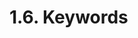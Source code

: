 <!-- This file is generated automatically by infrastructure scripts. Please don't edit by hand. -->

# 1.6. Keywords

```{ .ebnf #AbicoderKeyword }

```

<pre ebnf-snippet="AbicoderKeyword" style="display: none;"><span class="cm">(* Introduced in 0.7.5 *)</span><br /><span class="cm">(* Never reserved *)</span><br /><a href="#AbicoderKeyword"><span class="k">ABICODER_KEYWORD</span></a><span class="o"> = </span><span class="s2">"abicoder"</span><span class="o">;</span></pre>

```{ .ebnf #AbicoderV1Keyword }

```

<pre ebnf-snippet="AbicoderV1Keyword" style="display: none;"><span class="cm">(* Introduced in 0.7.5 *)</span><br /><span class="cm">(* Never reserved *)</span><br /><a href="#AbicoderV1Keyword"><span class="k">ABICODER_V1_KEYWORD</span></a><span class="o"> = </span><span class="s2">"v1"</span><span class="o">;</span></pre>

```{ .ebnf #AbicoderV2Keyword }

```

<pre ebnf-snippet="AbicoderV2Keyword" style="display: none;"><span class="cm">(* Introduced in 0.7.5 *)</span><br /><span class="cm">(* Never reserved *)</span><br /><a href="#AbicoderV2Keyword"><span class="k">ABICODER_V2_KEYWORD</span></a><span class="o"> = </span><span class="s2">"v2"</span><span class="o">;</span></pre>

```{ .ebnf #ABIEncoderV2Keyword }

```

<pre ebnf-snippet="ABIEncoderV2Keyword" style="display: none;"><span class="cm">(* Introduced in 0.4.16 *)</span><br /><span class="cm">(* Never reserved *)</span><br /><a href="#ABIEncoderV2Keyword"><span class="k">ABI_ENCODER_V2_KEYWORD</span></a><span class="o"> = </span><span class="s2">"ABIEncoderV2"</span><span class="o">;</span></pre>

```{ .ebnf #AbstractKeyword }

```

<pre ebnf-snippet="AbstractKeyword" style="display: none;"><span class="cm">(* Introduced in 0.6.0 *)</span><br /><a href="#AbstractKeyword"><span class="k">ABSTRACT_KEYWORD</span></a><span class="o"> = </span><span class="s2">"abstract"</span><span class="o">;</span></pre>

```{ .ebnf #AddressKeyword }

```

<pre ebnf-snippet="AddressKeyword" style="display: none;"><span class="cm">(* Never reserved *)</span><br /><a href="#AddressKeyword"><span class="k">ADDRESS_KEYWORD</span></a><span class="o"> = </span><span class="s2">"address"</span><span class="o">;</span></pre>

```{ .ebnf #AfterKeyword }

```

<pre ebnf-snippet="AfterKeyword" style="display: none;"><a href="#AfterKeyword"><span class="k">AFTER_KEYWORD</span></a><span class="o"> = </span><span class="s2">"after"</span><span class="o">;</span></pre>

```{ .ebnf #AliasKeyword }

```

<pre ebnf-snippet="AliasKeyword" style="display: none;"><span class="cm">(* Reserved in 0.5.0 *)</span><br /><a href="#AliasKeyword"><span class="k">ALIAS_KEYWORD</span></a><span class="o"> = </span><span class="s2">"alias"</span><span class="o">;</span></pre>

```{ .ebnf #AnonymousKeyword }

```

<pre ebnf-snippet="AnonymousKeyword" style="display: none;"><a href="#AnonymousKeyword"><span class="k">ANONYMOUS_KEYWORD</span></a><span class="o"> = </span><span class="s2">"anonymous"</span><span class="o">;</span></pre>

```{ .ebnf #ApplyKeyword }

```

<pre ebnf-snippet="ApplyKeyword" style="display: none;"><span class="cm">(* Reserved in 0.5.0 *)</span><br /><a href="#ApplyKeyword"><span class="k">APPLY_KEYWORD</span></a><span class="o"> = </span><span class="s2">"apply"</span><span class="o">;</span></pre>

```{ .ebnf #AsKeyword }

```

<pre ebnf-snippet="AsKeyword" style="display: none;"><a href="#AsKeyword"><span class="k">AS_KEYWORD</span></a><span class="o"> = </span><span class="s2">"as"</span><span class="o">;</span></pre>

```{ .ebnf #AssemblyKeyword }

```

<pre ebnf-snippet="AssemblyKeyword" style="display: none;"><a href="#AssemblyKeyword"><span class="k">ASSEMBLY_KEYWORD</span></a><span class="o"> = </span><span class="s2">"assembly"</span><span class="o">;</span></pre>

```{ .ebnf #AtKeyword }

```

<pre ebnf-snippet="AtKeyword" style="display: none;"><span class="cm">(* Introduced in 0.8.29 *)</span><br /><span class="cm">(* Never reserved *)</span><br /><a href="#AtKeyword"><span class="k">AT_KEYWORD</span></a><span class="o"> = </span><span class="s2">"at"</span><span class="o">;</span></pre>

```{ .ebnf #AutoKeyword }

```

<pre ebnf-snippet="AutoKeyword" style="display: none;"><span class="cm">(* Reserved in 0.5.0 *)</span><br /><a href="#AutoKeyword"><span class="k">AUTO_KEYWORD</span></a><span class="o"> = </span><span class="s2">"auto"</span><span class="o">;</span></pre>

```{ .ebnf #BoolKeyword }

```

<pre ebnf-snippet="BoolKeyword" style="display: none;"><a href="#BoolKeyword"><span class="k">BOOL_KEYWORD</span></a><span class="o"> = </span><span class="s2">"bool"</span><span class="o">;</span></pre>

```{ .ebnf #BreakKeyword }

```

<pre ebnf-snippet="BreakKeyword" style="display: none;"><a href="#BreakKeyword"><span class="k">BREAK_KEYWORD</span></a><span class="o"> = </span><span class="s2">"break"</span><span class="o">;</span></pre>

```{ .ebnf #ByteKeyword }

```

<pre ebnf-snippet="ByteKeyword" style="display: none;"><span class="cm">(* Deprecated in 0.8.0 *)</span><br /><a href="#ByteKeyword"><span class="k">BYTE_KEYWORD</span></a><span class="o"> = </span><span class="s2">"byte"</span><span class="o">;</span></pre>

```{ .ebnf #BytesKeyword }

```

<pre ebnf-snippet="BytesKeyword" style="display: none;"><a href="#BytesKeyword"><span class="k">BYTES_KEYWORD</span></a><span class="o"> = </span><span class="s2">"bytes"</span><span class="o"> </span><span class="o">(</span><span class="s2">"1"</span><span class="o"> | </span><span class="s2">"2"</span><span class="o"> | </span><span class="s2">"3"</span><span class="o"> | </span><span class="s2">"4"</span><span class="o"> | </span><span class="s2">"5"</span><span class="o"> | </span><span class="s2">"6"</span><span class="o"> | </span><span class="s2">"7"</span><span class="o"> | </span><span class="s2">"8"</span><span class="o"> | </span><span class="s2">"9"</span><span class="o"> | </span><span class="s2">"10"</span><span class="o"> | </span><span class="s2">"11"</span><span class="o"> | </span><span class="s2">"12"</span><span class="o"> | </span><span class="s2">"13"</span><span class="o"> | </span><span class="s2">"14"</span><span class="o"> | </span><span class="s2">"15"</span><span class="o"> | </span><span class="s2">"16"</span><span class="o"> | </span><span class="s2">"17"</span><span class="o"> | </span><span class="s2">"18"</span><span class="o"> | </span><span class="s2">"19"</span><span class="o"> | </span><span class="s2">"20"</span><span class="o"> | </span><span class="s2">"21"</span><span class="o"> | </span><span class="s2">"22"</span><span class="o"> | </span><span class="s2">"23"</span><span class="o"> | </span><span class="s2">"24"</span><span class="o"> | </span><span class="s2">"25"</span><span class="o"> | </span><span class="s2">"26"</span><span class="o"> | </span><span class="s2">"27"</span><span class="o"> | </span><span class="s2">"28"</span><span class="o"> | </span><span class="s2">"29"</span><span class="o"> | </span><span class="s2">"30"</span><span class="o"> | </span><span class="s2">"31"</span><span class="o"> | </span><span class="s2">"32"</span><span class="o">)</span><span class="o">?</span><span class="o">;</span></pre>

```{ .ebnf #CallDataKeyword }

```

<pre ebnf-snippet="CallDataKeyword" style="display: none;"><span class="cm">(* Introduced in 0.5.0 *)</span><br /><span class="cm">(* Reserved in 0.5.0 *)</span><br /><a href="#CallDataKeyword"><span class="k">CALL_DATA_KEYWORD</span></a><span class="o"> = </span><span class="s2">"calldata"</span><span class="o">;</span></pre>

```{ .ebnf #CaseKeyword }

```

<pre ebnf-snippet="CaseKeyword" style="display: none;"><a href="#CaseKeyword"><span class="k">CASE_KEYWORD</span></a><span class="o"> = </span><span class="s2">"case"</span><span class="o">;</span></pre>

```{ .ebnf #CatchKeyword }

```

<pre ebnf-snippet="CatchKeyword" style="display: none;"><span class="cm">(* Introduced in 0.6.0 *)</span><br /><a href="#CatchKeyword"><span class="k">CATCH_KEYWORD</span></a><span class="o"> = </span><span class="s2">"catch"</span><span class="o">;</span></pre>

```{ .ebnf #ConstantKeyword }

```

<pre ebnf-snippet="ConstantKeyword" style="display: none;"><a href="#ConstantKeyword"><span class="k">CONSTANT_KEYWORD</span></a><span class="o"> = </span><span class="s2">"constant"</span><span class="o">;</span></pre>

```{ .ebnf #ConstructorKeyword }

```

<pre ebnf-snippet="ConstructorKeyword" style="display: none;"><span class="cm">(* Introduced in 0.4.22 *)</span><br /><span class="cm">(* Reserved in 0.5.0 *)</span><br /><a href="#ConstructorKeyword"><span class="k">CONSTRUCTOR_KEYWORD</span></a><span class="o"> = </span><span class="s2">"constructor"</span><span class="o">;</span></pre>

```{ .ebnf #ContinueKeyword }

```

<pre ebnf-snippet="ContinueKeyword" style="display: none;"><a href="#ContinueKeyword"><span class="k">CONTINUE_KEYWORD</span></a><span class="o"> = </span><span class="s2">"continue"</span><span class="o">;</span></pre>

```{ .ebnf #ContractKeyword }

```

<pre ebnf-snippet="ContractKeyword" style="display: none;"><a href="#ContractKeyword"><span class="k">CONTRACT_KEYWORD</span></a><span class="o"> = </span><span class="s2">"contract"</span><span class="o">;</span></pre>

```{ .ebnf #CopyOfKeyword }

```

<pre ebnf-snippet="CopyOfKeyword" style="display: none;"><span class="cm">(* Reserved in 0.5.0 *)</span><br /><a href="#CopyOfKeyword"><span class="k">COPY_OF_KEYWORD</span></a><span class="o"> = </span><span class="s2">"copyof"</span><span class="o">;</span></pre>

```{ .ebnf #DaysKeyword }

```

<pre ebnf-snippet="DaysKeyword" style="display: none;"><a href="#DaysKeyword"><span class="k">DAYS_KEYWORD</span></a><span class="o"> = </span><span class="s2">"days"</span><span class="o">;</span></pre>

```{ .ebnf #DefaultKeyword }

```

<pre ebnf-snippet="DefaultKeyword" style="display: none;"><a href="#DefaultKeyword"><span class="k">DEFAULT_KEYWORD</span></a><span class="o"> = </span><span class="s2">"default"</span><span class="o">;</span></pre>

```{ .ebnf #DefineKeyword }

```

<pre ebnf-snippet="DefineKeyword" style="display: none;"><span class="cm">(* Reserved in 0.5.0 *)</span><br /><a href="#DefineKeyword"><span class="k">DEFINE_KEYWORD</span></a><span class="o"> = </span><span class="s2">"define"</span><span class="o">;</span></pre>

```{ .ebnf #DeleteKeyword }

```

<pre ebnf-snippet="DeleteKeyword" style="display: none;"><a href="#DeleteKeyword"><span class="k">DELETE_KEYWORD</span></a><span class="o"> = </span><span class="s2">"delete"</span><span class="o">;</span></pre>

```{ .ebnf #DoKeyword }

```

<pre ebnf-snippet="DoKeyword" style="display: none;"><a href="#DoKeyword"><span class="k">DO_KEYWORD</span></a><span class="o"> = </span><span class="s2">"do"</span><span class="o">;</span></pre>

```{ .ebnf #ElseKeyword }

```

<pre ebnf-snippet="ElseKeyword" style="display: none;"><a href="#ElseKeyword"><span class="k">ELSE_KEYWORD</span></a><span class="o"> = </span><span class="s2">"else"</span><span class="o">;</span></pre>

```{ .ebnf #EmitKeyword }

```

<pre ebnf-snippet="EmitKeyword" style="display: none;"><span class="cm">(* Introduced in 0.4.21 *)</span><br /><span class="cm">(* Reserved in 0.5.0 *)</span><br /><a href="#EmitKeyword"><span class="k">EMIT_KEYWORD</span></a><span class="o"> = </span><span class="s2">"emit"</span><span class="o">;</span></pre>

```{ .ebnf #EnumKeyword }

```

<pre ebnf-snippet="EnumKeyword" style="display: none;"><a href="#EnumKeyword"><span class="k">ENUM_KEYWORD</span></a><span class="o"> = </span><span class="s2">"enum"</span><span class="o">;</span></pre>

```{ .ebnf #ErrorKeyword }

```

<pre ebnf-snippet="ErrorKeyword" style="display: none;"><span class="cm">(* Introduced in 0.8.4 *)</span><br /><span class="cm">(* Never reserved *)</span><br /><a href="#ErrorKeyword"><span class="k">ERROR_KEYWORD</span></a><span class="o"> = </span><span class="s2">"error"</span><span class="o">;</span></pre>

```{ .ebnf #EtherKeyword }

```

<pre ebnf-snippet="EtherKeyword" style="display: none;"><a href="#EtherKeyword"><span class="k">ETHER_KEYWORD</span></a><span class="o"> = </span><span class="s2">"ether"</span><span class="o">;</span></pre>

```{ .ebnf #EventKeyword }

```

<pre ebnf-snippet="EventKeyword" style="display: none;"><a href="#EventKeyword"><span class="k">EVENT_KEYWORD</span></a><span class="o"> = </span><span class="s2">"event"</span><span class="o">;</span></pre>

```{ .ebnf #ExperimentalKeyword }

```

<pre ebnf-snippet="ExperimentalKeyword" style="display: none;"><span class="cm">(* Introduced in 0.4.16 *)</span><br /><span class="cm">(* Never reserved *)</span><br /><a href="#ExperimentalKeyword"><span class="k">EXPERIMENTAL_KEYWORD</span></a><span class="o"> = </span><span class="s2">"experimental"</span><span class="o">;</span></pre>

```{ .ebnf #ExternalKeyword }

```

<pre ebnf-snippet="ExternalKeyword" style="display: none;"><a href="#ExternalKeyword"><span class="k">EXTERNAL_KEYWORD</span></a><span class="o"> = </span><span class="s2">"external"</span><span class="o">;</span></pre>

```{ .ebnf #FallbackKeyword }

```

<pre ebnf-snippet="FallbackKeyword" style="display: none;"><span class="cm">(* Reserved in 0.6.0 *)</span><br /><a href="#FallbackKeyword"><span class="k">FALLBACK_KEYWORD</span></a><span class="o"> = </span><span class="s2">"fallback"</span><span class="o">;</span></pre>

```{ .ebnf #FalseKeyword }

```

<pre ebnf-snippet="FalseKeyword" style="display: none;"><a href="#FalseKeyword"><span class="k">FALSE_KEYWORD</span></a><span class="o"> = </span><span class="s2">"false"</span><span class="o">;</span></pre>

```{ .ebnf #FinalKeyword }

```

<pre ebnf-snippet="FinalKeyword" style="display: none;"><a href="#FinalKeyword"><span class="k">FINAL_KEYWORD</span></a><span class="o"> = </span><span class="s2">"final"</span><span class="o">;</span></pre>

```{ .ebnf #FinneyKeyword }

```

<pre ebnf-snippet="FinneyKeyword" style="display: none;"><span class="cm">(* Deprecated in 0.7.0 *)</span><br /><span class="cm">(* Reserved until 0.7.0 *)</span><br /><a href="#FinneyKeyword"><span class="k">FINNEY_KEYWORD</span></a><span class="o"> = </span><span class="s2">"finney"</span><span class="o">;</span></pre>

```{ .ebnf #FixedKeyword }

```

<pre ebnf-snippet="FixedKeyword" style="display: none;"><a href="#FixedKeyword"><span class="k">FIXED_KEYWORD</span></a><span class="o"> = </span><span class="s2">"fixed"</span><span class="o">;</span><br /><br /><a href="#FixedKeyword"><span class="k">FIXED_KEYWORD</span></a><span class="o"> = </span><span class="s2">"fixed"</span><span class="o"> </span><span class="o">(</span><span class="s2">"8"</span><span class="o"> | </span><span class="s2">"16"</span><span class="o"> | </span><span class="s2">"24"</span><span class="o"> | </span><span class="s2">"32"</span><span class="o"> | </span><span class="s2">"40"</span><span class="o"> | </span><span class="s2">"48"</span><span class="o"> | </span><span class="s2">"56"</span><span class="o"> | </span><span class="s2">"64"</span><span class="o"> | </span><span class="s2">"72"</span><span class="o"> | </span><span class="s2">"80"</span><span class="o"> | </span><span class="s2">"88"</span><span class="o"> | </span><span class="s2">"96"</span><span class="o"> | </span><span class="s2">"104"</span><span class="o"> | </span><span class="s2">"112"</span><span class="o"> | </span><span class="s2">"120"</span><span class="o"> | </span><span class="s2">"128"</span><span class="o"> | </span><span class="s2">"136"</span><span class="o"> | </span><span class="s2">"144"</span><span class="o"> | </span><span class="s2">"152"</span><span class="o"> | </span><span class="s2">"160"</span><span class="o"> | </span><span class="s2">"168"</span><span class="o"> | </span><span class="s2">"176"</span><span class="o">)</span><span class="o"> </span><span class="s2">"x"</span><span class="o"> </span><span class="o">(</span><span class="s2">"8"</span><span class="o"> | </span><span class="s2">"16"</span><span class="o"> | </span><span class="s2">"24"</span><span class="o"> | </span><span class="s2">"32"</span><span class="o"> | </span><span class="s2">"40"</span><span class="o"> | </span><span class="s2">"48"</span><span class="o"> | </span><span class="s2">"56"</span><span class="o"> | </span><span class="s2">"64"</span><span class="o"> | </span><span class="s2">"72"</span><span class="o"> | </span><span class="s2">"80"</span><span class="o">)</span><span class="o">;</span><br /><br /><a href="#FixedKeyword"><span class="k">FIXED_KEYWORD</span></a><span class="o"> = </span><span class="s2">"fixed"</span><span class="o"> </span><span class="o">(</span><span class="s2">"184x8"</span><span class="o"> | </span><span class="s2">"184x16"</span><span class="o"> | </span><span class="s2">"184x24"</span><span class="o"> | </span><span class="s2">"184x32"</span><span class="o"> | </span><span class="s2">"184x40"</span><span class="o"> | </span><span class="s2">"184x48"</span><span class="o"> | </span><span class="s2">"184x56"</span><span class="o"> | </span><span class="s2">"184x64"</span><span class="o"> | </span><span class="s2">"184x72"</span><span class="o"> | </span><span class="s2">"192x8"</span><span class="o"> | </span><span class="s2">"192x16"</span><span class="o"> | </span><span class="s2">"192x24"</span><span class="o"> | </span><span class="s2">"192x32"</span><span class="o"> | </span><span class="s2">"192x40"</span><span class="o"> | </span><span class="s2">"192x48"</span><span class="o"> | </span><span class="s2">"192x56"</span><span class="o"> | </span><span class="s2">"192x64"</span><span class="o"> | </span><span class="s2">"200x8"</span><span class="o"> | </span><span class="s2">"200x16"</span><span class="o"> | </span><span class="s2">"200x24"</span><span class="o"> | </span><span class="s2">"200x32"</span><span class="o"> | </span><span class="s2">"200x40"</span><span class="o"> | </span><span class="s2">"200x48"</span><span class="o"> | </span><span class="s2">"200x56"</span><span class="o"> | </span><span class="s2">"208x8"</span><span class="o"> | </span><span class="s2">"208x16"</span><span class="o"> | </span><span class="s2">"208x24"</span><span class="o"> | </span><span class="s2">"208x32"</span><span class="o"> | </span><span class="s2">"208x40"</span><span class="o"> | </span><span class="s2">"208x48"</span><span class="o"> | </span><span class="s2">"216x8"</span><span class="o"> | </span><span class="s2">"216x16"</span><span class="o"> | </span><span class="s2">"216x24"</span><span class="o"> | </span><span class="s2">"216x32"</span><span class="o"> | </span><span class="s2">"216x40"</span><span class="o"> | </span><span class="s2">"224x8"</span><span class="o"> | </span><span class="s2">"224x16"</span><span class="o"> | </span><span class="s2">"224x24"</span><span class="o"> | </span><span class="s2">"224x32"</span><span class="o"> | </span><span class="s2">"232x8"</span><span class="o"> | </span><span class="s2">"232x16"</span><span class="o"> | </span><span class="s2">"232x24"</span><span class="o"> | </span><span class="s2">"240x8"</span><span class="o"> | </span><span class="s2">"240x16"</span><span class="o"> | </span><span class="s2">"248x8"</span><span class="o">)</span><span class="o">;</span><br /><br /><span class="cm">(* Reserved in 0.4.14 *)</span><br /><a href="#FixedKeyword"><span class="k">FIXED_KEYWORD</span></a><span class="o"> = </span><span class="s2">"fixed"</span><span class="o"> </span><span class="o">(</span><span class="s2">"184x80"</span><span class="o"> | </span><span class="s2">"192x72"</span><span class="o"> | </span><span class="s2">"192x80"</span><span class="o"> | </span><span class="s2">"200x64"</span><span class="o"> | </span><span class="s2">"200x72"</span><span class="o"> | </span><span class="s2">"200x80"</span><span class="o"> | </span><span class="s2">"208x56"</span><span class="o"> | </span><span class="s2">"208x64"</span><span class="o"> | </span><span class="s2">"208x72"</span><span class="o"> | </span><span class="s2">"208x80"</span><span class="o"> | </span><span class="s2">"216x48"</span><span class="o"> | </span><span class="s2">"216x56"</span><span class="o"> | </span><span class="s2">"216x64"</span><span class="o"> | </span><span class="s2">"216x72"</span><span class="o"> | </span><span class="s2">"216x80"</span><span class="o"> | </span><span class="s2">"224x40"</span><span class="o"> | </span><span class="s2">"224x48"</span><span class="o"> | </span><span class="s2">"224x56"</span><span class="o"> | </span><span class="s2">"224x64"</span><span class="o"> | </span><span class="s2">"224x72"</span><span class="o"> | </span><span class="s2">"224x80"</span><span class="o"> | </span><span class="s2">"232x32"</span><span class="o"> | </span><span class="s2">"232x40"</span><span class="o"> | </span><span class="s2">"232x48"</span><span class="o"> | </span><span class="s2">"232x56"</span><span class="o"> | </span><span class="s2">"232x64"</span><span class="o"> | </span><span class="s2">"232x72"</span><span class="o"> | </span><span class="s2">"232x80"</span><span class="o"> | </span><span class="s2">"240x24"</span><span class="o"> | </span><span class="s2">"240x32"</span><span class="o"> | </span><span class="s2">"240x40"</span><span class="o"> | </span><span class="s2">"240x48"</span><span class="o"> | </span><span class="s2">"240x56"</span><span class="o"> | </span><span class="s2">"240x64"</span><span class="o"> | </span><span class="s2">"240x72"</span><span class="o"> | </span><span class="s2">"240x80"</span><span class="o"> | </span><span class="s2">"248x16"</span><span class="o"> | </span><span class="s2">"248x24"</span><span class="o"> | </span><span class="s2">"248x32"</span><span class="o"> | </span><span class="s2">"248x40"</span><span class="o"> | </span><span class="s2">"248x48"</span><span class="o"> | </span><span class="s2">"248x56"</span><span class="o"> | </span><span class="s2">"248x64"</span><span class="o"> | </span><span class="s2">"248x72"</span><span class="o"> | </span><span class="s2">"248x80"</span><span class="o"> | </span><span class="s2">"256x8"</span><span class="o"> | </span><span class="s2">"256x16"</span><span class="o"> | </span><span class="s2">"256x24"</span><span class="o"> | </span><span class="s2">"256x32"</span><span class="o"> | </span><span class="s2">"256x40"</span><span class="o"> | </span><span class="s2">"256x48"</span><span class="o"> | </span><span class="s2">"256x56"</span><span class="o"> | </span><span class="s2">"256x64"</span><span class="o"> | </span><span class="s2">"256x72"</span><span class="o"> | </span><span class="s2">"256x80"</span><span class="o">)</span><span class="o">;</span><br /><br /><span class="cm">(* Reserved in 0.4.14 *)</span><br /><a href="#FixedKeyword"><span class="k">FIXED_KEYWORD</span></a><span class="o"> = </span><span class="s2">"fixed"</span><span class="o"> </span><span class="o">(</span><span class="s2">"8"</span><span class="o"> | </span><span class="s2">"16"</span><span class="o"> | </span><span class="s2">"24"</span><span class="o"> | </span><span class="s2">"32"</span><span class="o"> | </span><span class="s2">"40"</span><span class="o"> | </span><span class="s2">"48"</span><span class="o"> | </span><span class="s2">"56"</span><span class="o"> | </span><span class="s2">"64"</span><span class="o"> | </span><span class="s2">"72"</span><span class="o"> | </span><span class="s2">"80"</span><span class="o"> | </span><span class="s2">"88"</span><span class="o"> | </span><span class="s2">"96"</span><span class="o"> | </span><span class="s2">"104"</span><span class="o"> | </span><span class="s2">"112"</span><span class="o"> | </span><span class="s2">"120"</span><span class="o"> | </span><span class="s2">"128"</span><span class="o"> | </span><span class="s2">"136"</span><span class="o"> | </span><span class="s2">"144"</span><span class="o"> | </span><span class="s2">"152"</span><span class="o"> | </span><span class="s2">"160"</span><span class="o"> | </span><span class="s2">"168"</span><span class="o"> | </span><span class="s2">"176"</span><span class="o"> | </span><span class="s2">"184"</span><span class="o"> | </span><span class="s2">"192"</span><span class="o"> | </span><span class="s2">"200"</span><span class="o"> | </span><span class="s2">"208"</span><span class="o"> | </span><span class="s2">"216"</span><span class="o"> | </span><span class="s2">"224"</span><span class="o"> | </span><span class="s2">"232"</span><span class="o"> | </span><span class="s2">"240"</span><span class="o"> | </span><span class="s2">"248"</span><span class="o"> | </span><span class="s2">"256"</span><span class="o">)</span><span class="o"> </span><span class="s2">"x"</span><span class="o"> </span><span class="o">(</span><span class="s2">"0"</span><span class="o"> | </span><span class="s2">"1"</span><span class="o"> | </span><span class="s2">"2"</span><span class="o"> | </span><span class="s2">"3"</span><span class="o"> | </span><span class="s2">"4"</span><span class="o"> | </span><span class="s2">"5"</span><span class="o"> | </span><span class="s2">"6"</span><span class="o"> | </span><span class="s2">"7"</span><span class="o"> | </span><span class="s2">"9"</span><span class="o"> | </span><span class="s2">"10"</span><span class="o"> | </span><span class="s2">"11"</span><span class="o"> | </span><span class="s2">"12"</span><span class="o"> | </span><span class="s2">"13"</span><span class="o"> | </span><span class="s2">"14"</span><span class="o"> | </span><span class="s2">"15"</span><span class="o"> | </span><span class="s2">"17"</span><span class="o"> | </span><span class="s2">"18"</span><span class="o"> | </span><span class="s2">"19"</span><span class="o"> | </span><span class="s2">"20"</span><span class="o"> | </span><span class="s2">"21"</span><span class="o"> | </span><span class="s2">"22"</span><span class="o"> | </span><span class="s2">"23"</span><span class="o"> | </span><span class="s2">"25"</span><span class="o"> | </span><span class="s2">"26"</span><span class="o"> | </span><span class="s2">"27"</span><span class="o"> | </span><span class="s2">"28"</span><span class="o"> | </span><span class="s2">"29"</span><span class="o"> | </span><span class="s2">"30"</span><span class="o"> | </span><span class="s2">"31"</span><span class="o"> | </span><span class="s2">"33"</span><span class="o"> | </span><span class="s2">"34"</span><span class="o"> | </span><span class="s2">"35"</span><span class="o"> | </span><span class="s2">"36"</span><span class="o"> | </span><span class="s2">"37"</span><span class="o"> | </span><span class="s2">"38"</span><span class="o"> | </span><span class="s2">"39"</span><span class="o"> | </span><span class="s2">"41"</span><span class="o"> | </span><span class="s2">"42"</span><span class="o"> | </span><span class="s2">"43"</span><span class="o"> | </span><span class="s2">"44"</span><span class="o"> | </span><span class="s2">"45"</span><span class="o"> | </span><span class="s2">"46"</span><span class="o"> | </span><span class="s2">"47"</span><span class="o"> | </span><span class="s2">"49"</span><span class="o"> | </span><span class="s2">"50"</span><span class="o"> | </span><span class="s2">"51"</span><span class="o"> | </span><span class="s2">"52"</span><span class="o"> | </span><span class="s2">"53"</span><span class="o"> | </span><span class="s2">"54"</span><span class="o"> | </span><span class="s2">"55"</span><span class="o"> | </span><span class="s2">"57"</span><span class="o"> | </span><span class="s2">"58"</span><span class="o"> | </span><span class="s2">"59"</span><span class="o"> | </span><span class="s2">"60"</span><span class="o"> | </span><span class="s2">"61"</span><span class="o"> | </span><span class="s2">"62"</span><span class="o"> | </span><span class="s2">"63"</span><span class="o"> | </span><span class="s2">"65"</span><span class="o"> | </span><span class="s2">"66"</span><span class="o"> | </span><span class="s2">"67"</span><span class="o"> | </span><span class="s2">"68"</span><span class="o"> | </span><span class="s2">"69"</span><span class="o"> | </span><span class="s2">"70"</span><span class="o"> | </span><span class="s2">"71"</span><span class="o"> | </span><span class="s2">"73"</span><span class="o"> | </span><span class="s2">"74"</span><span class="o"> | </span><span class="s2">"75"</span><span class="o"> | </span><span class="s2">"76"</span><span class="o"> | </span><span class="s2">"77"</span><span class="o"> | </span><span class="s2">"78"</span><span class="o"> | </span><span class="s2">"79"</span><span class="o">)</span><span class="o">;</span></pre>

```{ .ebnf #ForKeyword }

```

<pre ebnf-snippet="ForKeyword" style="display: none;"><a href="#ForKeyword"><span class="k">FOR_KEYWORD</span></a><span class="o"> = </span><span class="s2">"for"</span><span class="o">;</span></pre>

```{ .ebnf #FromKeyword }

```

<pre ebnf-snippet="FromKeyword" style="display: none;"><span class="cm">(* Never reserved *)</span><br /><a href="#FromKeyword"><span class="k">FROM_KEYWORD</span></a><span class="o"> = </span><span class="s2">"from"</span><span class="o">;</span></pre>

```{ .ebnf #FunctionKeyword }

```

<pre ebnf-snippet="FunctionKeyword" style="display: none;"><a href="#FunctionKeyword"><span class="k">FUNCTION_KEYWORD</span></a><span class="o"> = </span><span class="s2">"function"</span><span class="o">;</span></pre>

```{ .ebnf #GlobalKeyword }

```

<pre ebnf-snippet="GlobalKeyword" style="display: none;"><span class="cm">(* Introduced in 0.8.13 *)</span><br /><span class="cm">(* Never reserved *)</span><br /><a href="#GlobalKeyword"><span class="k">GLOBAL_KEYWORD</span></a><span class="o"> = </span><span class="s2">"global"</span><span class="o">;</span></pre>

```{ .ebnf #GweiKeyword }

```

<pre ebnf-snippet="GweiKeyword" style="display: none;"><span class="cm">(* Introduced in 0.6.11 *)</span><br /><span class="cm">(* Reserved in 0.7.0 *)</span><br /><a href="#GweiKeyword"><span class="k">GWEI_KEYWORD</span></a><span class="o"> = </span><span class="s2">"gwei"</span><span class="o">;</span></pre>

```{ .ebnf #HexKeyword }

```

<pre ebnf-snippet="HexKeyword" style="display: none;"><a href="#HexKeyword"><span class="k">HEX_KEYWORD</span></a><span class="o"> = </span><span class="s2">"hex"</span><span class="o">;</span></pre>

```{ .ebnf #HoursKeyword }

```

<pre ebnf-snippet="HoursKeyword" style="display: none;"><a href="#HoursKeyword"><span class="k">HOURS_KEYWORD</span></a><span class="o"> = </span><span class="s2">"hours"</span><span class="o">;</span></pre>

```{ .ebnf #IfKeyword }

```

<pre ebnf-snippet="IfKeyword" style="display: none;"><a href="#IfKeyword"><span class="k">IF_KEYWORD</span></a><span class="o"> = </span><span class="s2">"if"</span><span class="o">;</span></pre>

```{ .ebnf #ImmutableKeyword }

```

<pre ebnf-snippet="ImmutableKeyword" style="display: none;"><span class="cm">(* Introduced in 0.6.5 *)</span><br /><span class="cm">(* Reserved in 0.5.0 *)</span><br /><a href="#ImmutableKeyword"><span class="k">IMMUTABLE_KEYWORD</span></a><span class="o"> = </span><span class="s2">"immutable"</span><span class="o">;</span></pre>

```{ .ebnf #ImplementsKeyword }

```

<pre ebnf-snippet="ImplementsKeyword" style="display: none;"><span class="cm">(* Reserved in 0.5.0 *)</span><br /><a href="#ImplementsKeyword"><span class="k">IMPLEMENTS_KEYWORD</span></a><span class="o"> = </span><span class="s2">"implements"</span><span class="o">;</span></pre>

```{ .ebnf #ImportKeyword }

```

<pre ebnf-snippet="ImportKeyword" style="display: none;"><a href="#ImportKeyword"><span class="k">IMPORT_KEYWORD</span></a><span class="o"> = </span><span class="s2">"import"</span><span class="o">;</span></pre>

```{ .ebnf #IndexedKeyword }

```

<pre ebnf-snippet="IndexedKeyword" style="display: none;"><a href="#IndexedKeyword"><span class="k">INDEXED_KEYWORD</span></a><span class="o"> = </span><span class="s2">"indexed"</span><span class="o">;</span></pre>

```{ .ebnf #InKeyword }

```

<pre ebnf-snippet="InKeyword" style="display: none;"><a href="#InKeyword"><span class="k">IN_KEYWORD</span></a><span class="o"> = </span><span class="s2">"in"</span><span class="o">;</span></pre>

```{ .ebnf #InlineKeyword }

```

<pre ebnf-snippet="InlineKeyword" style="display: none;"><a href="#InlineKeyword"><span class="k">INLINE_KEYWORD</span></a><span class="o"> = </span><span class="s2">"inline"</span><span class="o">;</span></pre>

```{ .ebnf #InterfaceKeyword }

```

<pre ebnf-snippet="InterfaceKeyword" style="display: none;"><a href="#InterfaceKeyword"><span class="k">INTERFACE_KEYWORD</span></a><span class="o"> = </span><span class="s2">"interface"</span><span class="o">;</span></pre>

```{ .ebnf #InternalKeyword }

```

<pre ebnf-snippet="InternalKeyword" style="display: none;"><a href="#InternalKeyword"><span class="k">INTERNAL_KEYWORD</span></a><span class="o"> = </span><span class="s2">"internal"</span><span class="o">;</span></pre>

```{ .ebnf #IntKeyword }

```

<pre ebnf-snippet="IntKeyword" style="display: none;"><a href="#IntKeyword"><span class="k">INT_KEYWORD</span></a><span class="o"> = </span><span class="s2">"int"</span><span class="o"> </span><span class="o">(</span><span class="s2">"8"</span><span class="o"> | </span><span class="s2">"16"</span><span class="o"> | </span><span class="s2">"24"</span><span class="o"> | </span><span class="s2">"32"</span><span class="o"> | </span><span class="s2">"40"</span><span class="o"> | </span><span class="s2">"48"</span><span class="o"> | </span><span class="s2">"56"</span><span class="o"> | </span><span class="s2">"64"</span><span class="o"> | </span><span class="s2">"72"</span><span class="o"> | </span><span class="s2">"80"</span><span class="o"> | </span><span class="s2">"88"</span><span class="o"> | </span><span class="s2">"96"</span><span class="o"> | </span><span class="s2">"104"</span><span class="o"> | </span><span class="s2">"112"</span><span class="o"> | </span><span class="s2">"120"</span><span class="o"> | </span><span class="s2">"128"</span><span class="o"> | </span><span class="s2">"136"</span><span class="o"> | </span><span class="s2">"144"</span><span class="o"> | </span><span class="s2">"152"</span><span class="o"> | </span><span class="s2">"160"</span><span class="o"> | </span><span class="s2">"168"</span><span class="o"> | </span><span class="s2">"176"</span><span class="o"> | </span><span class="s2">"184"</span><span class="o"> | </span><span class="s2">"192"</span><span class="o"> | </span><span class="s2">"200"</span><span class="o"> | </span><span class="s2">"208"</span><span class="o"> | </span><span class="s2">"216"</span><span class="o"> | </span><span class="s2">"224"</span><span class="o"> | </span><span class="s2">"232"</span><span class="o"> | </span><span class="s2">"240"</span><span class="o"> | </span><span class="s2">"248"</span><span class="o"> | </span><span class="s2">"256"</span><span class="o">)</span><span class="o">?</span><span class="o">;</span></pre>

```{ .ebnf #IsKeyword }

```

<pre ebnf-snippet="IsKeyword" style="display: none;"><a href="#IsKeyword"><span class="k">IS_KEYWORD</span></a><span class="o"> = </span><span class="s2">"is"</span><span class="o">;</span></pre>

```{ .ebnf #LayoutKeyword }

```

<pre ebnf-snippet="LayoutKeyword" style="display: none;"><span class="cm">(* Introduced in 0.8.29 *)</span><br /><span class="cm">(* Never reserved *)</span><br /><a href="#LayoutKeyword"><span class="k">LAYOUT_KEYWORD</span></a><span class="o"> = </span><span class="s2">"layout"</span><span class="o">;</span></pre>

```{ .ebnf #LetKeyword }

```

<pre ebnf-snippet="LetKeyword" style="display: none;"><a href="#LetKeyword"><span class="k">LET_KEYWORD</span></a><span class="o"> = </span><span class="s2">"let"</span><span class="o">;</span></pre>

```{ .ebnf #LibraryKeyword }

```

<pre ebnf-snippet="LibraryKeyword" style="display: none;"><a href="#LibraryKeyword"><span class="k">LIBRARY_KEYWORD</span></a><span class="o"> = </span><span class="s2">"library"</span><span class="o">;</span></pre>

```{ .ebnf #MacroKeyword }

```

<pre ebnf-snippet="MacroKeyword" style="display: none;"><span class="cm">(* Reserved in 0.5.0 *)</span><br /><a href="#MacroKeyword"><span class="k">MACRO_KEYWORD</span></a><span class="o"> = </span><span class="s2">"macro"</span><span class="o">;</span></pre>

```{ .ebnf #MappingKeyword }

```

<pre ebnf-snippet="MappingKeyword" style="display: none;"><a href="#MappingKeyword"><span class="k">MAPPING_KEYWORD</span></a><span class="o"> = </span><span class="s2">"mapping"</span><span class="o">;</span></pre>

```{ .ebnf #MatchKeyword }

```

<pre ebnf-snippet="MatchKeyword" style="display: none;"><a href="#MatchKeyword"><span class="k">MATCH_KEYWORD</span></a><span class="o"> = </span><span class="s2">"match"</span><span class="o">;</span></pre>

```{ .ebnf #MemoryKeyword }

```

<pre ebnf-snippet="MemoryKeyword" style="display: none;"><a href="#MemoryKeyword"><span class="k">MEMORY_KEYWORD</span></a><span class="o"> = </span><span class="s2">"memory"</span><span class="o">;</span></pre>

```{ .ebnf #MinutesKeyword }

```

<pre ebnf-snippet="MinutesKeyword" style="display: none;"><a href="#MinutesKeyword"><span class="k">MINUTES_KEYWORD</span></a><span class="o"> = </span><span class="s2">"minutes"</span><span class="o">;</span></pre>

```{ .ebnf #ModifierKeyword }

```

<pre ebnf-snippet="ModifierKeyword" style="display: none;"><a href="#ModifierKeyword"><span class="k">MODIFIER_KEYWORD</span></a><span class="o"> = </span><span class="s2">"modifier"</span><span class="o">;</span></pre>

```{ .ebnf #MutableKeyword }

```

<pre ebnf-snippet="MutableKeyword" style="display: none;"><span class="cm">(* Reserved in 0.5.0 *)</span><br /><a href="#MutableKeyword"><span class="k">MUTABLE_KEYWORD</span></a><span class="o"> = </span><span class="s2">"mutable"</span><span class="o">;</span></pre>

```{ .ebnf #NewKeyword }

```

<pre ebnf-snippet="NewKeyword" style="display: none;"><a href="#NewKeyword"><span class="k">NEW_KEYWORD</span></a><span class="o"> = </span><span class="s2">"new"</span><span class="o">;</span></pre>

```{ .ebnf #NullKeyword }

```

<pre ebnf-snippet="NullKeyword" style="display: none;"><a href="#NullKeyword"><span class="k">NULL_KEYWORD</span></a><span class="o"> = </span><span class="s2">"null"</span><span class="o">;</span></pre>

```{ .ebnf #OfKeyword }

```

<pre ebnf-snippet="OfKeyword" style="display: none;"><a href="#OfKeyword"><span class="k">OF_KEYWORD</span></a><span class="o"> = </span><span class="s2">"of"</span><span class="o">;</span></pre>

```{ .ebnf #OverrideKeyword }

```

<pre ebnf-snippet="OverrideKeyword" style="display: none;"><span class="cm">(* Introduced in 0.6.0 *)</span><br /><span class="cm">(* Reserved in 0.5.0 *)</span><br /><a href="#OverrideKeyword"><span class="k">OVERRIDE_KEYWORD</span></a><span class="o"> = </span><span class="s2">"override"</span><span class="o">;</span></pre>

```{ .ebnf #PartialKeyword }

```

<pre ebnf-snippet="PartialKeyword" style="display: none;"><span class="cm">(* Reserved in 0.5.0 *)</span><br /><a href="#PartialKeyword"><span class="k">PARTIAL_KEYWORD</span></a><span class="o"> = </span><span class="s2">"partial"</span><span class="o">;</span></pre>

```{ .ebnf #PayableKeyword }

```

<pre ebnf-snippet="PayableKeyword" style="display: none;"><a href="#PayableKeyword"><span class="k">PAYABLE_KEYWORD</span></a><span class="o"> = </span><span class="s2">"payable"</span><span class="o">;</span></pre>

```{ .ebnf #PragmaKeyword }

```

<pre ebnf-snippet="PragmaKeyword" style="display: none;"><a href="#PragmaKeyword"><span class="k">PRAGMA_KEYWORD</span></a><span class="o"> = </span><span class="s2">"pragma"</span><span class="o">;</span></pre>

```{ .ebnf #PrivateKeyword }

```

<pre ebnf-snippet="PrivateKeyword" style="display: none;"><a href="#PrivateKeyword"><span class="k">PRIVATE_KEYWORD</span></a><span class="o"> = </span><span class="s2">"private"</span><span class="o">;</span></pre>

```{ .ebnf #PromiseKeyword }

```

<pre ebnf-snippet="PromiseKeyword" style="display: none;"><span class="cm">(* Reserved in 0.5.0 *)</span><br /><a href="#PromiseKeyword"><span class="k">PROMISE_KEYWORD</span></a><span class="o"> = </span><span class="s2">"promise"</span><span class="o">;</span></pre>

```{ .ebnf #PublicKeyword }

```

<pre ebnf-snippet="PublicKeyword" style="display: none;"><a href="#PublicKeyword"><span class="k">PUBLIC_KEYWORD</span></a><span class="o"> = </span><span class="s2">"public"</span><span class="o">;</span></pre>

```{ .ebnf #PureKeyword }

```

<pre ebnf-snippet="PureKeyword" style="display: none;"><span class="cm">(* Introduced in 0.4.16 *)</span><br /><a href="#PureKeyword"><span class="k">PURE_KEYWORD</span></a><span class="o"> = </span><span class="s2">"pure"</span><span class="o">;</span></pre>

```{ .ebnf #ReceiveKeyword }

```

<pre ebnf-snippet="ReceiveKeyword" style="display: none;"><span class="cm">(* Reserved in 0.6.0 *)</span><br /><a href="#ReceiveKeyword"><span class="k">RECEIVE_KEYWORD</span></a><span class="o"> = </span><span class="s2">"receive"</span><span class="o">;</span></pre>

```{ .ebnf #ReferenceKeyword }

```

<pre ebnf-snippet="ReferenceKeyword" style="display: none;"><span class="cm">(* Reserved in 0.5.0 *)</span><br /><a href="#ReferenceKeyword"><span class="k">REFERENCE_KEYWORD</span></a><span class="o"> = </span><span class="s2">"reference"</span><span class="o">;</span></pre>

```{ .ebnf #RelocatableKeyword }

```

<pre ebnf-snippet="RelocatableKeyword" style="display: none;"><a href="#RelocatableKeyword"><span class="k">RELOCATABLE_KEYWORD</span></a><span class="o"> = </span><span class="s2">"relocatable"</span><span class="o">;</span></pre>

```{ .ebnf #ReturnKeyword }

```

<pre ebnf-snippet="ReturnKeyword" style="display: none;"><a href="#ReturnKeyword"><span class="k">RETURN_KEYWORD</span></a><span class="o"> = </span><span class="s2">"return"</span><span class="o">;</span></pre>

```{ .ebnf #ReturnsKeyword }

```

<pre ebnf-snippet="ReturnsKeyword" style="display: none;"><a href="#ReturnsKeyword"><span class="k">RETURNS_KEYWORD</span></a><span class="o"> = </span><span class="s2">"returns"</span><span class="o">;</span></pre>

```{ .ebnf #RevertKeyword }

```

<pre ebnf-snippet="RevertKeyword" style="display: none;"><span class="cm">(* Introduced in 0.8.4 *)</span><br /><span class="cm">(* Never reserved *)</span><br /><a href="#RevertKeyword"><span class="k">REVERT_KEYWORD</span></a><span class="o"> = </span><span class="s2">"revert"</span><span class="o">;</span></pre>

```{ .ebnf #SealedKeyword }

```

<pre ebnf-snippet="SealedKeyword" style="display: none;"><span class="cm">(* Reserved in 0.5.0 *)</span><br /><a href="#SealedKeyword"><span class="k">SEALED_KEYWORD</span></a><span class="o"> = </span><span class="s2">"sealed"</span><span class="o">;</span></pre>

```{ .ebnf #SecondsKeyword }

```

<pre ebnf-snippet="SecondsKeyword" style="display: none;"><a href="#SecondsKeyword"><span class="k">SECONDS_KEYWORD</span></a><span class="o"> = </span><span class="s2">"seconds"</span><span class="o">;</span></pre>

```{ .ebnf #SizeOfKeyword }

```

<pre ebnf-snippet="SizeOfKeyword" style="display: none;"><span class="cm">(* Reserved in 0.5.0 *)</span><br /><a href="#SizeOfKeyword"><span class="k">SIZE_OF_KEYWORD</span></a><span class="o"> = </span><span class="s2">"sizeof"</span><span class="o">;</span></pre>

```{ .ebnf #SMTCheckerKeyword }

```

<pre ebnf-snippet="SMTCheckerKeyword" style="display: none;"><span class="cm">(* Introduced in 0.4.16 *)</span><br /><span class="cm">(* Never reserved *)</span><br /><a href="#SMTCheckerKeyword"><span class="k">SMT_CHECKER_KEYWORD</span></a><span class="o"> = </span><span class="s2">"SMTChecker"</span><span class="o">;</span></pre>

```{ .ebnf #SolidityKeyword }

```

<pre ebnf-snippet="SolidityKeyword" style="display: none;"><span class="cm">(* Never reserved *)</span><br /><a href="#SolidityKeyword"><span class="k">SOLIDITY_KEYWORD</span></a><span class="o"> = </span><span class="s2">"solidity"</span><span class="o">;</span></pre>

```{ .ebnf #StaticKeyword }

```

<pre ebnf-snippet="StaticKeyword" style="display: none;"><a href="#StaticKeyword"><span class="k">STATIC_KEYWORD</span></a><span class="o"> = </span><span class="s2">"static"</span><span class="o">;</span></pre>

```{ .ebnf #StorageKeyword }

```

<pre ebnf-snippet="StorageKeyword" style="display: none;"><a href="#StorageKeyword"><span class="k">STORAGE_KEYWORD</span></a><span class="o"> = </span><span class="s2">"storage"</span><span class="o">;</span></pre>

```{ .ebnf #StringKeyword }

```

<pre ebnf-snippet="StringKeyword" style="display: none;"><a href="#StringKeyword"><span class="k">STRING_KEYWORD</span></a><span class="o"> = </span><span class="s2">"string"</span><span class="o">;</span></pre>

```{ .ebnf #StructKeyword }

```

<pre ebnf-snippet="StructKeyword" style="display: none;"><a href="#StructKeyword"><span class="k">STRUCT_KEYWORD</span></a><span class="o"> = </span><span class="s2">"struct"</span><span class="o">;</span></pre>

```{ .ebnf #SuperKeyword }

```

<pre ebnf-snippet="SuperKeyword" style="display: none;"><span class="cm">(* Reserved in 0.8.0 *)</span><br /><a href="#SuperKeyword"><span class="k">SUPER_KEYWORD</span></a><span class="o"> = </span><span class="s2">"super"</span><span class="o">;</span></pre>

```{ .ebnf #SupportsKeyword }

```

<pre ebnf-snippet="SupportsKeyword" style="display: none;"><span class="cm">(* Reserved in 0.5.0 *)</span><br /><a href="#SupportsKeyword"><span class="k">SUPPORTS_KEYWORD</span></a><span class="o"> = </span><span class="s2">"supports"</span><span class="o">;</span></pre>

```{ .ebnf #SwitchKeyword }

```

<pre ebnf-snippet="SwitchKeyword" style="display: none;"><a href="#SwitchKeyword"><span class="k">SWITCH_KEYWORD</span></a><span class="o"> = </span><span class="s2">"switch"</span><span class="o">;</span></pre>

```{ .ebnf #SzaboKeyword }

```

<pre ebnf-snippet="SzaboKeyword" style="display: none;"><span class="cm">(* Deprecated in 0.7.0 *)</span><br /><span class="cm">(* Reserved until 0.7.0 *)</span><br /><a href="#SzaboKeyword"><span class="k">SZABO_KEYWORD</span></a><span class="o"> = </span><span class="s2">"szabo"</span><span class="o">;</span></pre>

```{ .ebnf #ThisKeyword }

```

<pre ebnf-snippet="ThisKeyword" style="display: none;"><span class="cm">(* Reserved in 0.8.0 *)</span><br /><a href="#ThisKeyword"><span class="k">THIS_KEYWORD</span></a><span class="o"> = </span><span class="s2">"this"</span><span class="o">;</span></pre>

```{ .ebnf #ThrowKeyword }

```

<pre ebnf-snippet="ThrowKeyword" style="display: none;"><span class="cm">(* Deprecated in 0.5.0 *)</span><br /><a href="#ThrowKeyword"><span class="k">THROW_KEYWORD</span></a><span class="o"> = </span><span class="s2">"throw"</span><span class="o">;</span></pre>

```{ .ebnf #TransientKeyword }

```

<pre ebnf-snippet="TransientKeyword" style="display: none;"><span class="cm">(* Introduced in 0.8.27 *)</span><br /><span class="cm">(* Never reserved *)</span><br /><a href="#TransientKeyword"><span class="k">TRANSIENT_KEYWORD</span></a><span class="o"> = </span><span class="s2">"transient"</span><span class="o">;</span></pre>

```{ .ebnf #TrueKeyword }

```

<pre ebnf-snippet="TrueKeyword" style="display: none;"><a href="#TrueKeyword"><span class="k">TRUE_KEYWORD</span></a><span class="o"> = </span><span class="s2">"true"</span><span class="o">;</span></pre>

```{ .ebnf #TryKeyword }

```

<pre ebnf-snippet="TryKeyword" style="display: none;"><span class="cm">(* Introduced in 0.6.0 *)</span><br /><a href="#TryKeyword"><span class="k">TRY_KEYWORD</span></a><span class="o"> = </span><span class="s2">"try"</span><span class="o">;</span></pre>

```{ .ebnf #TypeDefKeyword }

```

<pre ebnf-snippet="TypeDefKeyword" style="display: none;"><span class="cm">(* Reserved in 0.5.0 *)</span><br /><a href="#TypeDefKeyword"><span class="k">TYPE_DEF_KEYWORD</span></a><span class="o"> = </span><span class="s2">"typedef"</span><span class="o">;</span></pre>

```{ .ebnf #TypeKeyword }

```

<pre ebnf-snippet="TypeKeyword" style="display: none;"><span class="cm">(* Introduced in 0.5.3 *)</span><br /><a href="#TypeKeyword"><span class="k">TYPE_KEYWORD</span></a><span class="o"> = </span><span class="s2">"type"</span><span class="o">;</span></pre>

```{ .ebnf #TypeOfKeyword }

```

<pre ebnf-snippet="TypeOfKeyword" style="display: none;"><a href="#TypeOfKeyword"><span class="k">TYPE_OF_KEYWORD</span></a><span class="o"> = </span><span class="s2">"typeof"</span><span class="o">;</span></pre>

```{ .ebnf #UfixedKeyword }

```

<pre ebnf-snippet="UfixedKeyword" style="display: none;"><a href="#UfixedKeyword"><span class="k">UFIXED_KEYWORD</span></a><span class="o"> = </span><span class="s2">"ufixed"</span><span class="o">;</span><br /><br /><a href="#UfixedKeyword"><span class="k">UFIXED_KEYWORD</span></a><span class="o"> = </span><span class="s2">"ufixed"</span><span class="o"> </span><span class="o">(</span><span class="s2">"8"</span><span class="o"> | </span><span class="s2">"16"</span><span class="o"> | </span><span class="s2">"24"</span><span class="o"> | </span><span class="s2">"32"</span><span class="o"> | </span><span class="s2">"40"</span><span class="o"> | </span><span class="s2">"48"</span><span class="o"> | </span><span class="s2">"56"</span><span class="o"> | </span><span class="s2">"64"</span><span class="o"> | </span><span class="s2">"72"</span><span class="o"> | </span><span class="s2">"80"</span><span class="o"> | </span><span class="s2">"88"</span><span class="o"> | </span><span class="s2">"96"</span><span class="o"> | </span><span class="s2">"104"</span><span class="o"> | </span><span class="s2">"112"</span><span class="o"> | </span><span class="s2">"120"</span><span class="o"> | </span><span class="s2">"128"</span><span class="o"> | </span><span class="s2">"136"</span><span class="o"> | </span><span class="s2">"144"</span><span class="o"> | </span><span class="s2">"152"</span><span class="o"> | </span><span class="s2">"160"</span><span class="o"> | </span><span class="s2">"168"</span><span class="o"> | </span><span class="s2">"176"</span><span class="o">)</span><span class="o"> </span><span class="s2">"x"</span><span class="o"> </span><span class="o">(</span><span class="s2">"8"</span><span class="o"> | </span><span class="s2">"16"</span><span class="o"> | </span><span class="s2">"24"</span><span class="o"> | </span><span class="s2">"32"</span><span class="o"> | </span><span class="s2">"40"</span><span class="o"> | </span><span class="s2">"48"</span><span class="o"> | </span><span class="s2">"56"</span><span class="o"> | </span><span class="s2">"64"</span><span class="o"> | </span><span class="s2">"72"</span><span class="o"> | </span><span class="s2">"80"</span><span class="o">)</span><span class="o">;</span><br /><br /><a href="#UfixedKeyword"><span class="k">UFIXED_KEYWORD</span></a><span class="o"> = </span><span class="s2">"ufixed"</span><span class="o"> </span><span class="o">(</span><span class="s2">"184x8"</span><span class="o"> | </span><span class="s2">"184x16"</span><span class="o"> | </span><span class="s2">"184x24"</span><span class="o"> | </span><span class="s2">"184x32"</span><span class="o"> | </span><span class="s2">"184x40"</span><span class="o"> | </span><span class="s2">"184x48"</span><span class="o"> | </span><span class="s2">"184x56"</span><span class="o"> | </span><span class="s2">"184x64"</span><span class="o"> | </span><span class="s2">"184x72"</span><span class="o"> | </span><span class="s2">"192x8"</span><span class="o"> | </span><span class="s2">"192x16"</span><span class="o"> | </span><span class="s2">"192x24"</span><span class="o"> | </span><span class="s2">"192x32"</span><span class="o"> | </span><span class="s2">"192x40"</span><span class="o"> | </span><span class="s2">"192x48"</span><span class="o"> | </span><span class="s2">"192x56"</span><span class="o"> | </span><span class="s2">"192x64"</span><span class="o"> | </span><span class="s2">"200x8"</span><span class="o"> | </span><span class="s2">"200x16"</span><span class="o"> | </span><span class="s2">"200x24"</span><span class="o"> | </span><span class="s2">"200x32"</span><span class="o"> | </span><span class="s2">"200x40"</span><span class="o"> | </span><span class="s2">"200x48"</span><span class="o"> | </span><span class="s2">"200x56"</span><span class="o"> | </span><span class="s2">"208x8"</span><span class="o"> | </span><span class="s2">"208x16"</span><span class="o"> | </span><span class="s2">"208x24"</span><span class="o"> | </span><span class="s2">"208x32"</span><span class="o"> | </span><span class="s2">"208x40"</span><span class="o"> | </span><span class="s2">"208x48"</span><span class="o"> | </span><span class="s2">"216x8"</span><span class="o"> | </span><span class="s2">"216x16"</span><span class="o"> | </span><span class="s2">"216x24"</span><span class="o"> | </span><span class="s2">"216x32"</span><span class="o"> | </span><span class="s2">"216x40"</span><span class="o"> | </span><span class="s2">"224x8"</span><span class="o"> | </span><span class="s2">"224x16"</span><span class="o"> | </span><span class="s2">"224x24"</span><span class="o"> | </span><span class="s2">"224x32"</span><span class="o"> | </span><span class="s2">"232x8"</span><span class="o"> | </span><span class="s2">"232x16"</span><span class="o"> | </span><span class="s2">"232x24"</span><span class="o"> | </span><span class="s2">"240x8"</span><span class="o"> | </span><span class="s2">"240x16"</span><span class="o"> | </span><span class="s2">"248x8"</span><span class="o">)</span><span class="o">;</span><br /><br /><span class="cm">(* Reserved in 0.4.14 *)</span><br /><a href="#UfixedKeyword"><span class="k">UFIXED_KEYWORD</span></a><span class="o"> = </span><span class="s2">"ufixed"</span><span class="o"> </span><span class="o">(</span><span class="s2">"184x80"</span><span class="o"> | </span><span class="s2">"192x72"</span><span class="o"> | </span><span class="s2">"192x80"</span><span class="o"> | </span><span class="s2">"200x64"</span><span class="o"> | </span><span class="s2">"200x72"</span><span class="o"> | </span><span class="s2">"200x80"</span><span class="o"> | </span><span class="s2">"208x56"</span><span class="o"> | </span><span class="s2">"208x64"</span><span class="o"> | </span><span class="s2">"208x72"</span><span class="o"> | </span><span class="s2">"208x80"</span><span class="o"> | </span><span class="s2">"216x48"</span><span class="o"> | </span><span class="s2">"216x56"</span><span class="o"> | </span><span class="s2">"216x64"</span><span class="o"> | </span><span class="s2">"216x72"</span><span class="o"> | </span><span class="s2">"216x80"</span><span class="o"> | </span><span class="s2">"224x40"</span><span class="o"> | </span><span class="s2">"224x48"</span><span class="o"> | </span><span class="s2">"224x56"</span><span class="o"> | </span><span class="s2">"224x64"</span><span class="o"> | </span><span class="s2">"224x72"</span><span class="o"> | </span><span class="s2">"224x80"</span><span class="o"> | </span><span class="s2">"232x32"</span><span class="o"> | </span><span class="s2">"232x40"</span><span class="o"> | </span><span class="s2">"232x48"</span><span class="o"> | </span><span class="s2">"232x56"</span><span class="o"> | </span><span class="s2">"232x64"</span><span class="o"> | </span><span class="s2">"232x72"</span><span class="o"> | </span><span class="s2">"232x80"</span><span class="o"> | </span><span class="s2">"240x24"</span><span class="o"> | </span><span class="s2">"240x32"</span><span class="o"> | </span><span class="s2">"240x40"</span><span class="o"> | </span><span class="s2">"240x48"</span><span class="o"> | </span><span class="s2">"240x56"</span><span class="o"> | </span><span class="s2">"240x64"</span><span class="o"> | </span><span class="s2">"240x72"</span><span class="o"> | </span><span class="s2">"240x80"</span><span class="o"> | </span><span class="s2">"248x16"</span><span class="o"> | </span><span class="s2">"248x24"</span><span class="o"> | </span><span class="s2">"248x32"</span><span class="o"> | </span><span class="s2">"248x40"</span><span class="o"> | </span><span class="s2">"248x48"</span><span class="o"> | </span><span class="s2">"248x56"</span><span class="o"> | </span><span class="s2">"248x64"</span><span class="o"> | </span><span class="s2">"248x72"</span><span class="o"> | </span><span class="s2">"248x80"</span><span class="o"> | </span><span class="s2">"256x8"</span><span class="o"> | </span><span class="s2">"256x16"</span><span class="o"> | </span><span class="s2">"256x24"</span><span class="o"> | </span><span class="s2">"256x32"</span><span class="o"> | </span><span class="s2">"256x40"</span><span class="o"> | </span><span class="s2">"256x48"</span><span class="o"> | </span><span class="s2">"256x56"</span><span class="o"> | </span><span class="s2">"256x64"</span><span class="o"> | </span><span class="s2">"256x72"</span><span class="o"> | </span><span class="s2">"256x80"</span><span class="o">)</span><span class="o">;</span><br /><br /><span class="cm">(* Reserved in 0.4.14 *)</span><br /><a href="#UfixedKeyword"><span class="k">UFIXED_KEYWORD</span></a><span class="o"> = </span><span class="s2">"ufixed"</span><span class="o"> </span><span class="o">(</span><span class="s2">"8"</span><span class="o"> | </span><span class="s2">"16"</span><span class="o"> | </span><span class="s2">"24"</span><span class="o"> | </span><span class="s2">"32"</span><span class="o"> | </span><span class="s2">"40"</span><span class="o"> | </span><span class="s2">"48"</span><span class="o"> | </span><span class="s2">"56"</span><span class="o"> | </span><span class="s2">"64"</span><span class="o"> | </span><span class="s2">"72"</span><span class="o"> | </span><span class="s2">"80"</span><span class="o"> | </span><span class="s2">"88"</span><span class="o"> | </span><span class="s2">"96"</span><span class="o"> | </span><span class="s2">"104"</span><span class="o"> | </span><span class="s2">"112"</span><span class="o"> | </span><span class="s2">"120"</span><span class="o"> | </span><span class="s2">"128"</span><span class="o"> | </span><span class="s2">"136"</span><span class="o"> | </span><span class="s2">"144"</span><span class="o"> | </span><span class="s2">"152"</span><span class="o"> | </span><span class="s2">"160"</span><span class="o"> | </span><span class="s2">"168"</span><span class="o"> | </span><span class="s2">"176"</span><span class="o"> | </span><span class="s2">"184"</span><span class="o"> | </span><span class="s2">"192"</span><span class="o"> | </span><span class="s2">"200"</span><span class="o"> | </span><span class="s2">"208"</span><span class="o"> | </span><span class="s2">"216"</span><span class="o"> | </span><span class="s2">"224"</span><span class="o"> | </span><span class="s2">"232"</span><span class="o"> | </span><span class="s2">"240"</span><span class="o"> | </span><span class="s2">"248"</span><span class="o"> | </span><span class="s2">"256"</span><span class="o">)</span><span class="o"> </span><span class="s2">"x"</span><span class="o"> </span><span class="o">(</span><span class="s2">"0"</span><span class="o"> | </span><span class="s2">"1"</span><span class="o"> | </span><span class="s2">"2"</span><span class="o"> | </span><span class="s2">"3"</span><span class="o"> | </span><span class="s2">"4"</span><span class="o"> | </span><span class="s2">"5"</span><span class="o"> | </span><span class="s2">"6"</span><span class="o"> | </span><span class="s2">"7"</span><span class="o"> | </span><span class="s2">"9"</span><span class="o"> | </span><span class="s2">"10"</span><span class="o"> | </span><span class="s2">"11"</span><span class="o"> | </span><span class="s2">"12"</span><span class="o"> | </span><span class="s2">"13"</span><span class="o"> | </span><span class="s2">"14"</span><span class="o"> | </span><span class="s2">"15"</span><span class="o"> | </span><span class="s2">"17"</span><span class="o"> | </span><span class="s2">"18"</span><span class="o"> | </span><span class="s2">"19"</span><span class="o"> | </span><span class="s2">"20"</span><span class="o"> | </span><span class="s2">"21"</span><span class="o"> | </span><span class="s2">"22"</span><span class="o"> | </span><span class="s2">"23"</span><span class="o"> | </span><span class="s2">"25"</span><span class="o"> | </span><span class="s2">"26"</span><span class="o"> | </span><span class="s2">"27"</span><span class="o"> | </span><span class="s2">"28"</span><span class="o"> | </span><span class="s2">"29"</span><span class="o"> | </span><span class="s2">"30"</span><span class="o"> | </span><span class="s2">"31"</span><span class="o"> | </span><span class="s2">"33"</span><span class="o"> | </span><span class="s2">"34"</span><span class="o"> | </span><span class="s2">"35"</span><span class="o"> | </span><span class="s2">"36"</span><span class="o"> | </span><span class="s2">"37"</span><span class="o"> | </span><span class="s2">"38"</span><span class="o"> | </span><span class="s2">"39"</span><span class="o"> | </span><span class="s2">"41"</span><span class="o"> | </span><span class="s2">"42"</span><span class="o"> | </span><span class="s2">"43"</span><span class="o"> | </span><span class="s2">"44"</span><span class="o"> | </span><span class="s2">"45"</span><span class="o"> | </span><span class="s2">"46"</span><span class="o"> | </span><span class="s2">"47"</span><span class="o"> | </span><span class="s2">"49"</span><span class="o"> | </span><span class="s2">"50"</span><span class="o"> | </span><span class="s2">"51"</span><span class="o"> | </span><span class="s2">"52"</span><span class="o"> | </span><span class="s2">"53"</span><span class="o"> | </span><span class="s2">"54"</span><span class="o"> | </span><span class="s2">"55"</span><span class="o"> | </span><span class="s2">"57"</span><span class="o"> | </span><span class="s2">"58"</span><span class="o"> | </span><span class="s2">"59"</span><span class="o"> | </span><span class="s2">"60"</span><span class="o"> | </span><span class="s2">"61"</span><span class="o"> | </span><span class="s2">"62"</span><span class="o"> | </span><span class="s2">"63"</span><span class="o"> | </span><span class="s2">"65"</span><span class="o"> | </span><span class="s2">"66"</span><span class="o"> | </span><span class="s2">"67"</span><span class="o"> | </span><span class="s2">"68"</span><span class="o"> | </span><span class="s2">"69"</span><span class="o"> | </span><span class="s2">"70"</span><span class="o"> | </span><span class="s2">"71"</span><span class="o"> | </span><span class="s2">"73"</span><span class="o"> | </span><span class="s2">"74"</span><span class="o"> | </span><span class="s2">"75"</span><span class="o"> | </span><span class="s2">"76"</span><span class="o"> | </span><span class="s2">"77"</span><span class="o"> | </span><span class="s2">"78"</span><span class="o"> | </span><span class="s2">"79"</span><span class="o">)</span><span class="o">;</span></pre>

```{ .ebnf #UintKeyword }

```

<pre ebnf-snippet="UintKeyword" style="display: none;"><a href="#UintKeyword"><span class="k">UINT_KEYWORD</span></a><span class="o"> = </span><span class="s2">"uint"</span><span class="o"> </span><span class="o">(</span><span class="s2">"8"</span><span class="o"> | </span><span class="s2">"16"</span><span class="o"> | </span><span class="s2">"24"</span><span class="o"> | </span><span class="s2">"32"</span><span class="o"> | </span><span class="s2">"40"</span><span class="o"> | </span><span class="s2">"48"</span><span class="o"> | </span><span class="s2">"56"</span><span class="o"> | </span><span class="s2">"64"</span><span class="o"> | </span><span class="s2">"72"</span><span class="o"> | </span><span class="s2">"80"</span><span class="o"> | </span><span class="s2">"88"</span><span class="o"> | </span><span class="s2">"96"</span><span class="o"> | </span><span class="s2">"104"</span><span class="o"> | </span><span class="s2">"112"</span><span class="o"> | </span><span class="s2">"120"</span><span class="o"> | </span><span class="s2">"128"</span><span class="o"> | </span><span class="s2">"136"</span><span class="o"> | </span><span class="s2">"144"</span><span class="o"> | </span><span class="s2">"152"</span><span class="o"> | </span><span class="s2">"160"</span><span class="o"> | </span><span class="s2">"168"</span><span class="o"> | </span><span class="s2">"176"</span><span class="o"> | </span><span class="s2">"184"</span><span class="o"> | </span><span class="s2">"192"</span><span class="o"> | </span><span class="s2">"200"</span><span class="o"> | </span><span class="s2">"208"</span><span class="o"> | </span><span class="s2">"216"</span><span class="o"> | </span><span class="s2">"224"</span><span class="o"> | </span><span class="s2">"232"</span><span class="o"> | </span><span class="s2">"240"</span><span class="o"> | </span><span class="s2">"248"</span><span class="o"> | </span><span class="s2">"256"</span><span class="o">)</span><span class="o">?</span><span class="o">;</span></pre>

```{ .ebnf #UncheckedKeyword }

```

<pre ebnf-snippet="UncheckedKeyword" style="display: none;"><span class="cm">(* Introduced in 0.8.0 *)</span><br /><span class="cm">(* Reserved in 0.5.0 *)</span><br /><a href="#UncheckedKeyword"><span class="k">UNCHECKED_KEYWORD</span></a><span class="o"> = </span><span class="s2">"unchecked"</span><span class="o">;</span></pre>

```{ .ebnf #UsingKeyword }

```

<pre ebnf-snippet="UsingKeyword" style="display: none;"><a href="#UsingKeyword"><span class="k">USING_KEYWORD</span></a><span class="o"> = </span><span class="s2">"using"</span><span class="o">;</span></pre>

```{ .ebnf #VarKeyword }

```

<pre ebnf-snippet="VarKeyword" style="display: none;"><span class="cm">(* Deprecated in 0.5.0 *)</span><br /><a href="#VarKeyword"><span class="k">VAR_KEYWORD</span></a><span class="o"> = </span><span class="s2">"var"</span><span class="o">;</span></pre>

```{ .ebnf #ViewKeyword }

```

<pre ebnf-snippet="ViewKeyword" style="display: none;"><span class="cm">(* Introduced in 0.4.16 *)</span><br /><a href="#ViewKeyword"><span class="k">VIEW_KEYWORD</span></a><span class="o"> = </span><span class="s2">"view"</span><span class="o">;</span></pre>

```{ .ebnf #VirtualKeyword }

```

<pre ebnf-snippet="VirtualKeyword" style="display: none;"><span class="cm">(* Introduced in 0.6.0 *)</span><br /><span class="cm">(* Reserved in 0.6.0 *)</span><br /><a href="#VirtualKeyword"><span class="k">VIRTUAL_KEYWORD</span></a><span class="o"> = </span><span class="s2">"virtual"</span><span class="o">;</span></pre>

```{ .ebnf #WeeksKeyword }

```

<pre ebnf-snippet="WeeksKeyword" style="display: none;"><a href="#WeeksKeyword"><span class="k">WEEKS_KEYWORD</span></a><span class="o"> = </span><span class="s2">"weeks"</span><span class="o">;</span></pre>

```{ .ebnf #WeiKeyword }

```

<pre ebnf-snippet="WeiKeyword" style="display: none;"><a href="#WeiKeyword"><span class="k">WEI_KEYWORD</span></a><span class="o"> = </span><span class="s2">"wei"</span><span class="o">;</span></pre>

```{ .ebnf #WhileKeyword }

```

<pre ebnf-snippet="WhileKeyword" style="display: none;"><a href="#WhileKeyword"><span class="k">WHILE_KEYWORD</span></a><span class="o"> = </span><span class="s2">"while"</span><span class="o">;</span></pre>

```{ .ebnf #YearsKeyword }

```

<pre ebnf-snippet="YearsKeyword" style="display: none;"><span class="cm">(* Deprecated in 0.5.0 *)</span><br /><a href="#YearsKeyword"><span class="k">YEARS_KEYWORD</span></a><span class="o"> = </span><span class="s2">"years"</span><span class="o">;</span></pre>
